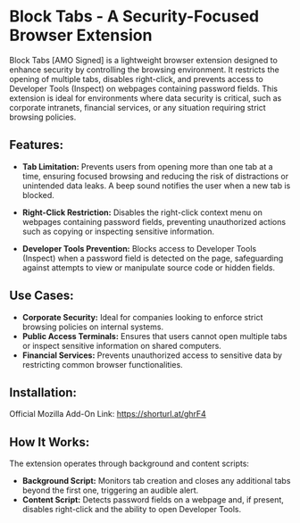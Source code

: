 # Block Tabs - A Security-Focused Browser Extension

Block Tabs [AMO Signed] is a lightweight browser extension designed to enhance security by controlling the browsing environment. It restricts the opening of multiple tabs, disables right-click, and prevents access to Developer Tools (Inspect) on webpages containing password fields. This extension is ideal for environments where data security is critical, such as corporate intranets, financial services, or any situation requiring strict browsing policies.

## Features:

- **Tab Limitation:** Prevents users from opening more than one tab at a time, ensuring focused browsing and reducing the risk of distractions or unintended data leaks. A beep sound notifies the user when a new tab is blocked.
  
- **Right-Click Restriction:** Disables the right-click context menu on webpages containing password fields, preventing unauthorized actions such as copying or inspecting sensitive information.

- **Developer Tools Prevention:** Blocks access to Developer Tools (Inspect) when a password field is detected on the page, safeguarding against attempts to view or manipulate source code or hidden fields.

## Use Cases:

- **Corporate Security:** Ideal for companies looking to enforce strict browsing policies on internal systems.
- **Public Access Terminals:** Ensures that users cannot open multiple tabs or inspect sensitive information on shared computers.
- **Financial Services:** Prevents unauthorized access to sensitive data by restricting common browser functionalities.

## Installation:
Official Mozilla Add-On Link: <a>https://shorturl.at/ghrF4</a>

## How It Works: 
The extension operates through background and content scripts:
- **Background Script:** Monitors tab creation and closes any additional tabs beyond the first one, triggering an audible alert.
- **Content Script:** Detects password fields on a webpage and, if present, disables right-click and the ability to open Developer Tools.

